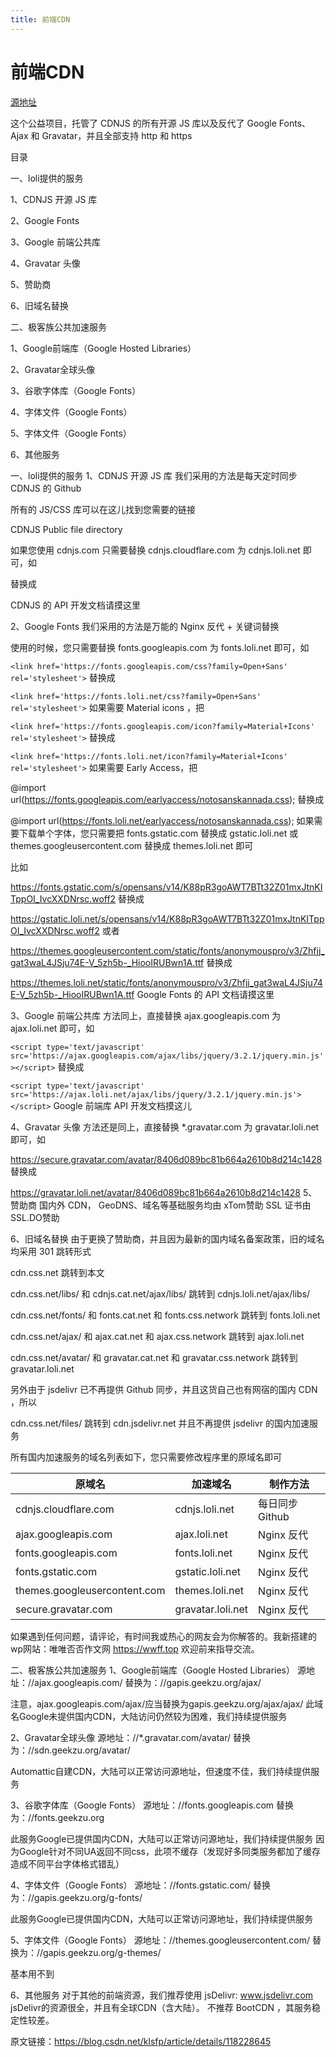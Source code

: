 ```yaml
---
title: 前端CDN
---
```


# 前端CDN

[源地址](https://blog.csdn.net/klsfp/article/details/118228645)

这个公益项目，托管了 CDNJS 的所有开源 JS 库以及反代了 Google Fonts、Ajax 和 Gravatar，并且全部支持 http 和 https

目录

一、loli提供的服务

1、CDNJS 开源 JS 库

2、Google Fonts

3、Google 前端公共库

4、Gravatar 头像

5、赞助商

6、旧域名替换

二、极客族公共加速服务

1、Google前端库（Google Hosted Libraries）

2、Gravatar全球头像

3、谷歌字体库（Google Fonts）

4、字体文件（Google Fonts）

5、字体文件（Google Fonts）

6、其他服务

一、loli提供的服务
1、CDNJS 开源 JS 库
我们采用的方法是每天定时同步 CDNJS 的 Github

所有的 JS/CSS 库可以在这儿找到您需要的链接

CDNJS Public file directory

如果您使用 cdnjs.com 只需要替换 cdnjs.cloudflare.com 为 cdnjs.loli.net 即可，如

<script src="https://cdnjs.cloudflare.com/ajax/libs/jquery/3.2.1/jquery.min.js"></script>
替换成

<script src="https://cdnjs.loli.net/ajax/libs/jquery/3.2.1/jquery.min.js"></script>
CDNJS 的 API 开发文档请摸这里

2、Google Fonts
我们采用的方法是万能的 Nginx 反代 + 关键词替换

使用的时候，您只需要替换 fonts.googleapis.com 为 fonts.loli.net 即可，如

`<link href='https://fonts.googleapis.com/css?family=Open+Sans' rel='stylesheet'>`
替换成

`<link href='https://fonts.loli.net/css?family=Open+Sans' rel='stylesheet'>`
如果需要 Material icons ，把

`<link href='https://fonts.googleapis.com/icon?family=Material+Icons' rel='stylesheet'>`
替换成

`<link href='https://fonts.loli.net/icon?family=Material+Icons' rel='stylesheet'>`
如果需要 Early Access，把

@import url(https://fonts.googleapis.com/earlyaccess/notosanskannada.css); 
替换成

@import url(https://fonts.loli.net/earlyaccess/notosanskannada.css); 
如果需要下载单个字体，您只需要把 fonts.gstatic.com 替换成 gstatic.loli.net 或 themes.googleusercontent.com 替换成 themes.loli.net 即可

比如

https://fonts.gstatic.com/s/opensans/v14/K88pR3goAWT7BTt32Z01mxJtnKITppOI_IvcXXDNrsc.woff2
替换成

https://gstatic.loli.net/s/opensans/v14/K88pR3goAWT7BTt32Z01mxJtnKITppOI_IvcXXDNrsc.woff2
或者

https://themes.googleusercontent.com/static/fonts/anonymouspro/v3/Zhfjj_gat3waL4JSju74E-V_5zh5b-_HiooIRUBwn1A.ttf
替换成

https://themes.loli.net/static/fonts/anonymouspro/v3/Zhfjj_gat3waL4JSju74E-V_5zh5b-_HiooIRUBwn1A.ttf
Google Fonts 的 API 文档请摸这里

3、Google 前端公共库
方法同上，直接替换 ajax.googleapis.com 为 ajax.loli.net 即可，如

`<script type='text/javascript' src='https://ajax.googleapis.com/ajax/libs/jquery/3.2.1/jquery.min.js'></script>`
替换成

`<script type='text/javascript' src='https://ajax.loli.net/ajax/libs/jquery/3.2.1/jquery.min.js'></script>`
Google 前端库 API 开发文档摸这儿

4、Gravatar 头像
方法还是同上，直接替换 *.gravatar.com 为 gravatar.loli.net 即可，如

https://secure.gravatar.com/avatar/8406d089bc81b664a2610b8d214c1428
替换成

https://gravatar.loli.net/avatar/8406d089bc81b664a2610b8d214c1428
5、赞助商
国内外 CDN， GeoDNS、域名等基础服务均由 xTom赞助 SSL 证书由 SSL.DO赞助

6、旧域名替换
由于更换了赞助商，并且因为最新的国内域名备案政策，旧的域名均采用 301 跳转形式

cdn.css.net 跳转到本文

cdn.css.net/libs/ 和 cdnjs.cat.net/ajax/libs/ 跳转到 cdnjs.loli.net/ajax/libs/

cdn.css.net/fonts/ 和 fonts.cat.net 和 fonts.css.network 跳转到 fonts.loli.net

cdn.css.net/ajax/ 和 ajax.cat.net 和 ajax.css.network 跳转到 ajax.loli.net

cdn.css.net/avatar/ 和 gravatar.cat.net 和 gravatar.css.network 跳转到 gravatar.loli.net

另外由于 jsdelivr 已不再提供 Github 同步，并且这货自己也有网宿的国内 CDN ，所以

cdn.css.net/files/ 跳转到 cdn.jsdelivr.net 并且不再提供 jsdelivr 的国内加速服务

所有国内加速服务的域名列表如下，您只需要修改程序里的原域名即可

| 原域名                       | 加速域名          | 制作方法        |
| ---------------------------- | ----------------- | --------------- |
| cdnjs.cloudflare.com         | cdnjs.loli.net    | 每日同步 Github |
| ajax.googleapis.com          | ajax.loli.net     | Nginx 反代      |
| fonts.googleapis.com         | fonts.loli.net    | Nginx 反代      |
| fonts.gstatic.com            | gstatic.loli.net  | Nginx 反代      |
| themes.googleusercontent.com | themes.loli.net   | Nginx 反代      |
| secure.gravatar.com          | gravatar.loli.net | Nginx 反代      |


如果遇到任何问题，请评论，有时间我或热心的网友会为你解答的。我新搭建的wp网站：唯唯否否作文网  https://wwff.top 欢迎前来指导交流。

二、极客族公共加速服务
1、Google前端库（Google Hosted Libraries）
源地址：//ajax.googleapis.com/ 
替换为：//gapis.geekzu.org/ajax/

注意，ajax.googleapis.com/ajax/应当替换为gapis.geekzu.org/ajax/ajax/
此域名Google未提供国内CDN，大陆访问仍然较为困难，我们持续提供服务

2、Gravatar全球头像
源地址：//*.gravatar.com/avatar/ 
替换为：//sdn.geekzu.org/avatar/

Automattic自建CDN，大陆可以正常访问源地址，但速度不佳，我们持续提供服务

3、谷歌字体库（Google Fonts）
源地址：//fonts.googleapis.com
替换为：//fonts.geekzu.org

此服务Google已提供国内CDN，大陆可以正常访问源地址，我们持续提供服务
因为Google针对不同UA返回不同css，此项不缓存（发现好多同类服务都加了缓存造成不同平台字体格式错乱）

4、字体文件（Google Fonts）
源地址：//fonts.gstatic.com/ 
替换为：//gapis.geekzu.org/g-fonts/

此服务Google已提供国内CDN，大陆可以正常访问源地址，我们持续提供服务

5、字体文件（Google Fonts）
源地址：//themes.googleusercontent.com/ 
替换为：//gapis.geekzu.org/g-themes/

基本用不到

6、其他服务
对于其他的前端资源，我们推荐使用 jsDelivr: www.jsdelivr.com
jsDelivr的资源很全，并且有全球CDN（含大陆）。
不推荐 BootCDN ，其服务稳定性较差。

                        
原文链接：https://blog.csdn.net/klsfp/article/details/118228645
